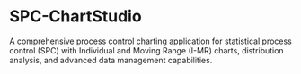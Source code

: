 # SPC-ChartStudio
A comprehensive process control charting application for statistical process control (SPC) with Individual and Moving Range (I-MR) charts, distribution analysis, and advanced data management capabilities.
